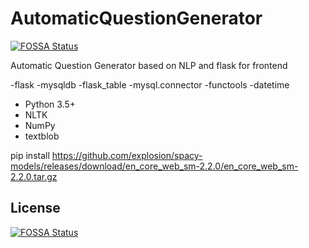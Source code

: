 # AutomaticQuestionGenerator
[![FOSSA Status](https://app.fossa.com/api/projects/git%2Bgithub.com%2FSalehin9029%2FAutomaticQuestionGenerator.svg?type=shield)](https://app.fossa.com/projects/git%2Bgithub.com%2FSalehin9029%2FAutomaticQuestionGenerator?ref=badge_shield)

 Automatic Question Generator based on NLP and flask for frontend



-flask 
-mysqldb 
-flask_table 
-mysql.connector 
-functools
-datetime
- Python 3.5+
- NLTK
- NumPy
- textblob

pip install https://github.com/explosion/spacy-models/releases/download/en_core_web_sm-2.2.0/en_core_web_sm-2.2.0.tar.gz


## License
[![FOSSA Status](https://app.fossa.com/api/projects/git%2Bgithub.com%2FSalehin9029%2FAutomaticQuestionGenerator.svg?type=large)](https://app.fossa.com/projects/git%2Bgithub.com%2FSalehin9029%2FAutomaticQuestionGenerator?ref=badge_large)